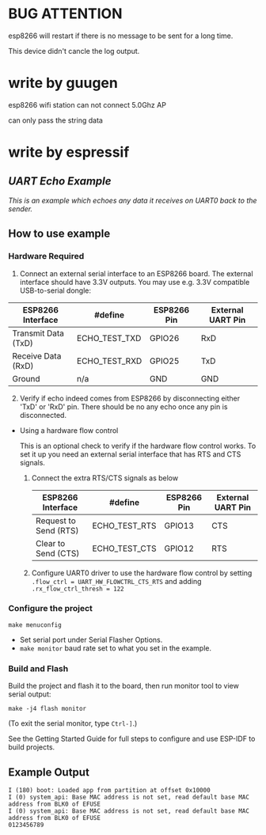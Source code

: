 # BUG ATTENTION
esp8266 will restart if there is no message to be sent for a long time.

This device didn't cancle the log output.

# write by guugen
esp8266 wifi station can not connect 5.0Ghz AP 

can only pass the string data

# write by espressif

## _UART Echo Example_

_This is an example which echoes any data it receives on UART0 back to the sender._

## How to use example

### Hardware Required

1. Connect an external serial interface to an ESP8266 board. The external interface should have 3.3V outputs. You may use e.g. 3.3V compatible USB-to-serial dongle:  

  | ESP8266 Interface | #define | ESP8266 Pin | External UART Pin |  
  | --- | --- | --- | --- |  
  | Transmit Data (TxD) | ECHO_TEST_TXD | GPIO26 | RxD |  
  | Receive Data (RxD) | ECHO_TEST_RXD | GPIO25 | TxD |  
  | Ground | n/a | GND | GND |  

2. Verify if echo indeed comes from ESP8266 by disconnecting either 'TxD' or 'RxD' pin. There should be no any echo once any pin is disconnected.

* Using a hardware flow control

  This is an optional check to verify if the hardware flow control works. To set it up you need an external serial interface that has RTS and CTS signals. 

  1. Connect the extra RTS/CTS signals as below  

      | ESP8266 Interface | #define | ESP8266 Pin | External UART Pin |  
      | --- | --- | --- | --- |  
      | Request to Send (RTS) | ECHO_TEST_RTS | GPIO13 | CTS |  
      | Clear to Send (CTS) | ECHO_TEST_CTS | GPIO12 | RTS |  
  
  2. Configure UART0 driver to use the hardware flow control by setting `.flow_ctrl = UART_HW_FLOWCTRL_CTS_RTS` and adding `.rx_flow_ctrl_thresh = 122`

### Configure the project

```
make menuconfig
```

* Set serial port under Serial Flasher Options.  
* `make monitor` baud rate set to what you set in the example.


### Build and Flash

Build the project and flash it to the board, then run monitor tool to view serial output:

```
make -j4 flash monitor
```

(To exit the serial monitor, type ``Ctrl-]``.)

See the Getting Started Guide for full steps to configure and use ESP-IDF to build projects.

## Example Output  

```
I (180) boot: Loaded app from partition at offset 0x10000
I (0) system_api: Base MAC address is not set, read default base MAC address from BLK0 of EFUSE
I (0) system_api: Base MAC address is not set, read default base MAC address from BLK0 of EFUSE
0123456789
```
